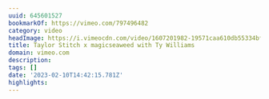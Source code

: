 ```yaml
---
uuid: 645601527
bookmarkOf: https://vimeo.com/797496482
category: video
headImage: https://i.vimeocdn.com/video/1607201982-19571caa610db55334bf88578ce906437c340b71f1f3f47a2e044900ee49e698-d_295x166
title: Taylor Stitch x magicseaweed with Ty Williams
domain: vimeo.com
description: 
tags: []
date: '2023-02-10T14:42:15.781Z'
highlights: 
---
```



